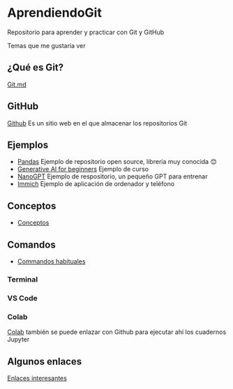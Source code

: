 # AprendiendoGit

Repositorio para aprender y practicar con Git y GitHub

Temas que me gustaría ver

## ¿Qué es Git?

[Git.md](./Docs/Git.md)

## GitHub

[Github](https://github.com) Es un sitio web en el que almacenar los repositorios Git

## Ejemplos

- [Pandas](https://github.com/pandas-dev/pandas) Ejemplo de repositorio open source, librería muy conocida 😊
- [Generative AI for beginners](https://github.com/microsoft/generative-ai-for-beginners) Ejemplo de curso
- [NanoGPT](https://github.com/karpathy/nanoGPT) Ejemplo de respositorio, un pequeño GPT para entrenar
- [Immich](https://github.com/immich-app/immich) Ejemplo de aplicación de ordenador y teléfono

## Conceptos

- [Conceptos](./Docs/Conceptos.md)

## Comandos

- [Commandos habituales](./Docs/Comandos_habituales.md)

### Terminal

### VS Code

### Colab
[Colab](https://colab.research.google.com/) también se puede enlazar con Github para ejecutar ahí los cuadernos Jupyter


## Algunos enlaces

[Enlaces interesantes](./Docs/Enlaces.md)




